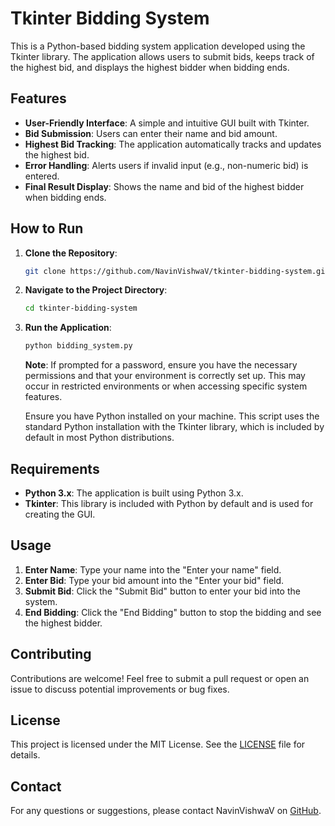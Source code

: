 # Tkinter Bidding System

This is a Python-based bidding system application developed using the Tkinter library. The application allows users to submit bids, keeps track of the highest bid, and displays the highest bidder when bidding ends.

## Features

- **User-Friendly Interface**: A simple and intuitive GUI built with Tkinter.
- **Bid Submission**: Users can enter their name and bid amount.
- **Highest Bid Tracking**: The application automatically tracks and updates the highest bid.
- **Error Handling**: Alerts users if invalid input (e.g., non-numeric bid) is entered.
- **Final Result Display**: Shows the name and bid of the highest bidder when bidding ends.

## How to Run

1. **Clone the Repository**:
   ```bash
   git clone https://github.com/NavinVishwaV/tkinter-bidding-system.git
   ```
2. **Navigate to the Project Directory**:
   ```bash
   cd tkinter-bidding-system
   ```
3. **Run the Application**:
   ```bash
   python bidding_system.py
   ```
   **Note**: If prompted for a password, ensure you have the necessary permissions and that your environment is correctly set up. This may occur in restricted environments or when accessing specific system features.

   Ensure you have Python installed on your machine. This script uses the standard Python installation with the Tkinter library, which is included by default in most Python distributions.

## Requirements

- **Python 3.x**: The application is built using Python 3.x.
- **Tkinter**: This library is included with Python by default and is used for creating the GUI.

## Usage

1. **Enter Name**: Type your name into the "Enter your name" field.
2. **Enter Bid**: Type your bid amount into the "Enter your bid" field.
3. **Submit Bid**: Click the "Submit Bid" button to enter your bid into the system.
4. **End Bidding**: Click the "End Bidding" button to stop the bidding and see the highest bidder.

## Contributing

Contributions are welcome! Feel free to submit a pull request or open an issue to discuss potential improvements or bug fixes.

## License

This project is licensed under the MIT License. See the [LICENSE](./LICENSE) file for details.

## Contact

For any questions or suggestions, please contact NavinVishwaV on [GitHub](https://github.com/NavinVishwaV).
